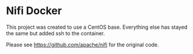 # Nifi Docker

This project was created to use a CentOS base. Everything else has stayed the same but added ssh to the container.

Please see https://github.com/apache/nifi for the original code.
